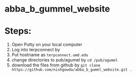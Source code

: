 # abba_b_gummel_website


# Steps:
1. Open Putty on your local computer
2. Log into terpconnect by
3. Put hostname as ```terpconnect.umd.edu```
4. change directories to pub/agumel by
	```cd /pub/agumel```
5. download the files from github by 
	```git clone https://github.com/nishgowda/abba_b_gumel_website.git . ```
